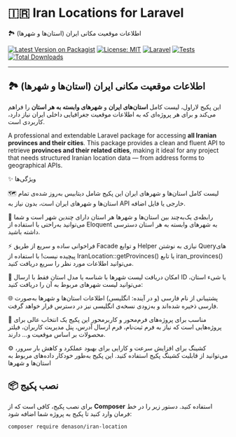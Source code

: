# 🇮🇷 Iran Locations for Laravel 
🏞 اطلاعات موقعیت مکانی ایران (استان‌ها و شهرها)

[![Latest Version on Packagist](https://img.shields.io/packagist/v/denason/iran-location.svg?style=flat-square)](https://packagist.org/packages/denason/iran-location)
[![License: MIT](https://img.shields.io/badge/License-MIT-blue.svg?style=flat-square)](LICENSE)
[![Laravel](https://img.shields.io/badge/Laravel-10.x-orange.svg?style=flat-square)](https://laravel.com)
[![Tests](https://img.shields.io/badge/tests-passing-brightgreen.svg?style=flat-square)](#)
[![Total Downloads](https://img.shields.io/packagist/dt/denason/iran-location.svg?style=flat-square)](https://packagist.org/packages/denason/iran-location)

---

## 🏞 اطلاعات موقعیت مکانی ایران (استان‌ها و شهرها)

این پکیج لاراول، لیست کامل **استان‌های ایران** و **شهرهای وابسته به هر استان** را فراهم می‌کند و برای هر پروژه‌ای که به اطلاعات موقعیت جغرافیایی داخلی ایران نیاز دارد، کاربردی است.


A professional and extendable Laravel package for accessing **all Iranian provinces and their cities**.
This package provides a clean and fluent API to retrieve **provinces and their related cities**, making it ideal for any project that needs structured Iranian location data — from address forms to geographical APIs.

✨ ویژگی‌ها

🗺 لیست کامل استان‌ها و شهرهای ایران
این پکیج شامل دیتابیس به‌روز شده‌ی تمام استان‌ها و شهرهای ایران است، بدون نیاز به API خارجی یا فایل اضافه.

🔗 رابطه‌ی یک‌به‌چند بین استان‌ها و شهرها
هر استان دارای چندین شهر است و شما می‌توانید به‌راحتی با استفاده از Eloquent به شهرهای وابسته به هر استان دسترسی داشته باشید.

⚡ فراخوانی ساده و سریع از طریق Facade و توابع Helper
نیازی به نوشتن Queryهای پیچیده نیست! با استفاده از IranLocation::getProvinces() یا تابع iran_provinces() می‌توانید اطلاعات مورد نظر را سریع دریافت کنید.

🔎 امکان دریافت لیست شهرها با شناسه یا مدل استان
فقط با ارسال ID یا شیء استان، می‌توانید لیست شهرهای مربوط به آن را دریافت کنید:


🌐 پشتیبانی از نام فارسی (و در آینده: انگلیسی)
اطلاعات استان‌ها و شهرها به‌صورت فارسی ذخیره شده‌اند و به‌زودی نسخه‌ی انگلیسی نیز در دسترس قرار خواهد گرفت.

🧩 مناسب برای پروژه‌های فرم‌محور و کاربرمحور
این پکیج یک انتخاب عالی برای پروژه‌هایی است که نیاز به فرم ثبت‌نام، فرم ارسال آدرس، پنل مدیریت کاربران، فیلتر محصولات بر اساس موقعیت و... دارند.

⚙️ کشینگ برای افزایش سرعت و کارایی
برای بهبود عملکرد و کاهش بار سرور، می‌توانید از قابلیت کشینگ پکیج استفاده کنید. این پکیج به‌طور خودکار داده‌های مربوط به استان‌ها و شهرها 

## 📦 نصب پکیج

برای نصب پکیج، کافی است که از **Composer** استفاده کنید. دستور زیر را در خط فرمان وارد کنید تا پکیج به پروژه شما اضافه شود:

```bash
composer require denason/iran-location
